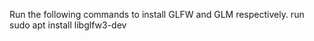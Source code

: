 Run the following commands to install GLFW and GLM respectively.
run sudo apt install libglfw3-dev

